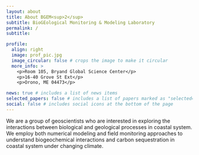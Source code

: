 ```yaml
---
layout: about
title: About BGEM<sup>2</sup>
subtitle: BioGEological Monitoring & Modeling Laboratory
permalink: /
subtitle: 

profile:
  align: right
  image: prof_pic.jpg
  image_circular: false # crops the image to make it circular
  more_info: >
    <p>Room 105, Bryand Global Science Center</p>
    <p>16-40 Grove St Ext</p>
    <p>Orono, ME 04473</p>

news: true # includes a list of news items
selected_papers: false # includes a list of papers marked as "selected={true}"
social: false # includes social icons at the bottom of the page
---
```

We are a group of geoscientists who are interested in exploring the interactions between biological and geological processes in coastal system. We employ both numerical modeling and field monitoring approaches to understand biogeochemical interactions and carbon sequestration in coastal system under changing climate. 
